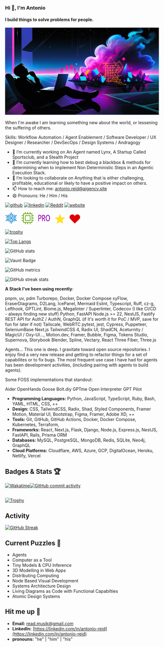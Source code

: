 ### Hi 👋, I'm Antonio
#### I build things to solve problems for people.
![Banner-Thoughts](./Banner-Thoughts.jpg)

When I'm awake I am learning something new about the world, or lessening the suffering of others. 

Skills: Workflow Automation / Agent Enablement / Software Developer / UX Designer / Researcher  / DevSecOps  / Design Systems / Andragogy

- 🔭 I’m currently working on An Agent named Lynx, A Startup Called Sportsclub, and a Stealth Project 
- 🌱 I’m currently learning how to best debug a blackbox & methods for determining when to implement Non Deterministic Steps in an Agentic Execution Stack. 
- 👯 I’m looking to collaborate on Anything that is either challenging, profitable, educational or likely to have a positive impact on others. 
- 📫 How to reach me: antonio.reid@aigency.site 
- 😄 Pronouns: He / Him / His 


[<img src='https://cdn.jsdelivr.net/npm/simple-icons@3.0.1/icons/github.svg' alt='github' height='40'>](https://github.com/AReid987)  [<img src='https://cdn.jsdelivr.net/npm/simple-icons@3.0.1/icons/linkedin.svg' alt='linkedin' height='40'>](https://www.linkedin.com/in/antonio-reid/)  [<img src='https://cdn.jsdelivr.net/npm/simple-icons@3.0.1/icons/reddit.svg' alt='Reddit' height='40'>](https://www.reddit.com/user/AReid987)  [<img src='https://cdn.jsdelivr.net/npm/simple-icons@3.0.1/icons/icloud.svg' alt='website' height='40'>](https://aigency.site)  

<a href='https://archiveprogram.github.com/'><img src='https://raw.githubusercontent.com/acervenky/animated-github-badges/master/assets/acbadge.gif' width='40' height='40'></a> <a href='https://docs.github.com/en/developers'><img src='https://raw.githubusercontent.com/acervenky/animated-github-badges/master/assets/devbadge.gif' width='40' height='40'></a> <a href='https://github.com/pricing'><img src='https://raw.githubusercontent.com/acervenky/animated-github-badges/master/assets/pro.gif' width='40' height='40'></a> <a href='https://stars.github.com/'><img src='https://raw.githubusercontent.com/acervenky/animated-github-badges/master/assets/starbadge.gif' width='35' height='35'></a> <a href='https://docs.github.com/en/github/supporting-the-open-source-community-with-github-sponsors'><img src='https://raw.githubusercontent.com/acervenky/animated-github-badges/master/assets/sponsorbadge.gif' width='35' height='35'></a> 

[![trophy](https://github-profile-trophy.vercel.app/?username=AReid987)](https://github.com/ryo-ma/github-profile-trophy)

[![Top Langs](https://github-readme-stats.vercel.app/api/top-langs/?username=AReid987)](https://github.com/anuraghazra/github-readme-stats)

![GitHub stats](https://github-readme-stats.vercel.app/api?username=AReid987&show_icons=true&count_private=true)  

![Vaunt Badge](https://api.vaunt.dev/v1/github/entities/AReid987/contributions?format=svg&private=true)  

![GitHub metrics](https://metrics.lecoq.io/AReid987)  

![GitHub streak stats](https://streak-stats.demolab.com/?user=AReid987)  

**A Stack I've been using recently**:

pnpm, uv, pdm
Turborepo, Docker, Docker Compose
xyFlow, EraserDiagrams, D2Lang, IcePanel, Mermaid
Eslint, Typescript, Ruff, cz-g, Lefthook, GPTLint, Biome.js, Megalinter / Superlinter, Codecov (I like CI/CD - always finding new stuff)
Python, FastAPI
Node.js >= 22, NestJS, Fastify
REST API for AuthZ / AuthN, GraphQL (if it's worth it for PoC / MVP, save for fun for later if not)
Tailscale, WebRTC
pytest, jest, Cypress, Puppeteer, SeleniumBase
Next.js
TailwindCSS 4, Radix UI, ShadCN, Aceturnity / MagicUI / Oxy-UI..., Motion.dev, 
Framer, Bubble, Figma, 
Tokens Studio, Supernova, Storybook
Blender, Spline, Vectary, React Three Fiber, Three.js

Agents... This one is deep. I gravitate toward open source repositories. I enjoy find a very new release and getting to refactor things for a set of capabilites or to fix bugs. 
The most frequent use case I have had for agents has been development activities, (including pairing with agents to build agents). 

Some FOSS implementations that standout:

Aider
OpenHands
Goose
Bolt.diy
GPTme
Open Interpreter
GPT Pilot

- **Programming Languages:** Python, JavaScript, TypeScript, Ruby, Bash, YAML, HTML, CSS, ++
- **Design:** CSS, TailwindCSS, Radix, Shad, Styled Components, Framer Motion, Material UI, Bootstrap, Figma, Framer, Adobe XD, ++
- **Tools:** Git, GitHub, GitHub Actions, Docker, Docker Compose, Kubernetes, Terraform, 
- **Frameworks:** React, Next.js, Flask, Django, Node.js, Express.js, NestJS, FastAPI, Rails, Prisma ORM
- **Databases:** MySQL, PostgreSQL, MongoDB, Redis, SQLite, Neo4j, GraphQL
- **Cloud Platforms:** Cloudflare, AWS, Azure, GCP, DigitalOcean, Heroku, Netlify, Vercel

 </p>
</div>

## Badges & Stats 🏆

<div align="center" style="display: flex; flex-direction: row;">
 <div>
  <a href="https://wakatime.com/@018dd211-b1fc-4a37-9172-f06c7f1fa85d">
    <img src="https://wakatime.com/badge/user/018dd211-b1fc-4a37-9172-f06c7f1fa85d.svg" alt="Wakatime">
  </a>
  </div>
 <div>
  <a href="https://github.com/areid987/areid987">
   <img src="https://img.shields.io/github/commit-activity/y/areid987/areid987" alt="GitHub commit activity">
  </a>
 </div>
</div>
<br />

[![Trophy](https://github-profile-trophy.vercel.app/?username=areid987&theme=&column=9)](https://github.com/areid987)

</div>

## Activity

<a href="https://git.io/streak-stats"><img src="https://streak-stats.demolab.com?user=areid987&theme=transparent&border_radius=16&card_height=196&border=615FFF" alt="GitHub Streak" /></a>

## Current Puzzles 🤔

- Agents
- Computer as a Tool
- Tiny Models & CPU Inference
- 3D Modelling in Web Apps
- Distributing Computing
- Node Based Visual Development
- Systems Architecture Design
- Living Diagrams as Code with Functional Capabilties
- Atomic Design Systems

## Hit me up 📲

- **Email:** [read.musik@gmail.com](mailto:read.musik@gmail.com)
- **LinkedIn:** [https://linkedin.com/in/antonio-reid](https://linkedin.com/in/antonio-reid)
- **pronouns:** "he" | "him" | "his"

